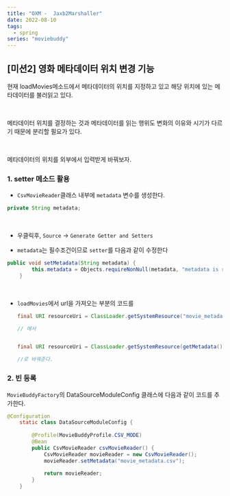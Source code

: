 ```yaml
---
title: "OXM -  Jaxb2Marshaller"
date: 2022-08-10
tags:
  - spring
series: "moviebuddy"
---
```


## [미션2] 영화 메타데이터 위치 변경 기능

현재 loadMovies메소드에서 메타데이터의 위치를 지정하고 있고 해당 위치에 있는 메타데이터를 불러읽고 있다.

<br/>

메타데이터 위치를 결정하는 것과 메타데이터를 읽는 행위도 변화의 이유와 시기가 다르기 때문에 분리할 필요가 있다.

<br/>

메타데이터의 위치를 외부에서 입력받게 바꿔보자.



### 1. setter 메소드 활용

* `CsvMovieReader`클래스 내부에 `metadata` 변수를 생성한다.

```java
private String metadata;
```

<br/>

* 우클릭후, `Source` -> `Generate Getter and Setters`

* `metadata`는 필수조건이므로 `setter`를 다음과 같이 수정한다

```java
public void setMetadata(String metadata) {
		this.metadata = Objects.requireNonNull(metadata, "metadata is required value");
	}
```

<br/>

* `loadMovies`에서 url을 가져오는 부분의 코드를

  ```java
  final URI resourceUri = ClassLoader.getSystemResource("movie_metadata.csv").toURI();
  
  // 에서
  
  
  final URI resourceUri = ClassLoader.getSystemResource(getMetadata()).toURI();
  
  //로 바꿔준다.
  ```



### 2. 빈 등록

`MovieBuddyFactory`의 DataSourceModuleConfig 클래스에 다음과 같이 코드를 추가한다.

```java
@Configuration
	static class DataSourceModuleConfig {
		
		@Profile(MovieBuddyProfile.CSV_MODE)
		@Bean
		public CsvMovieReader csvMovieReader() {
			CsvMovieReader movieReader = new CsvMovieReader();
			movieReader.setMetadata("movie_metadata.csv");
			
			return movieReader;
		}
	}
```

